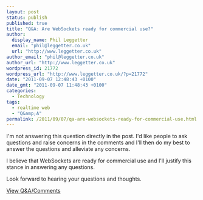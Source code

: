 ```yaml
---
layout: post
status: publish
published: true
title: "Q&A: Are WebSockets ready for commercial use?"
author:
  display_name: Phil Leggetter
  email: "phil@leggetter.co.uk"
  url: "http://www.leggetter.co.uk"
author_email: "phil@leggetter.co.uk"
author_url: "http://www.leggetter.co.uk"
wordpress_id: 21772
wordpress_url: "http://www.leggetter.co.uk/?p=21772"
date: "2011-09-07 12:48:43 +0100"
date_gmt: "2011-09-07 11:48:43 +0100"
categories:
  - Technology
tags:
  - realtime web
  - "Q&amp;A"
permalink: /2011/09/07/qa-are-websockets-ready-for-commercial-use.html
---
```


<p>I'm not answering this question directly in the post. I'd like people to ask questions and raise concerns in the comments and I'll then do my best to answer the questions and alleviate any concerns.</p>
<p>I believe that WebSockets are ready for commercial use and I'll justify this stance in answering any questions.</p>
<p>Look forward to hearing your questions and thoughts.</p>
<p><a href="/2011/09/07/qa-are-websockets-ready-for-commercial-use.html#disqus_thread">View Q&A/Comments</a></p>
